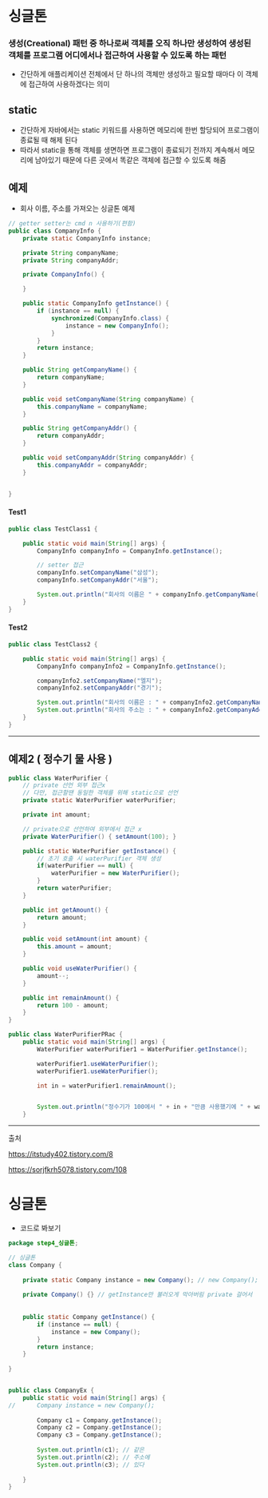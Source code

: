 # 싱글톤

### 생성(Creational) 패턴 중 하나로써 객체를 오직 하나만 생성하여 생성된 객체를 프로그램 어디에서나 접근하여 사용할 수 있도록 하는 패턴
- 간단하게 애플리케이션 전체에서 단 하나의 객체만 생성하고 필요할 때마다 이 객체에 접근하여 사용하겠다는 의미

## static
- 간단하게 자바에서는 static 키워드를 사용하면 메모리에 한번 할당되어 프로그램이 종료될 때 해제 된다
- 따라서 static을 통해 객체를 생면하면 프로그램이 종료되기 전까지 계속해서 메모리에 남아있기 때문에 다른 곳에서 똑같은 객체에 접근할 수 있도록 해줌

## 예제

- 회사 이름, 주소를 가져오는 싱글톤 예제
~~~java
// getter setter는 cmd n 사용하기(편함)
public class CompanyInfo {
    private static CompanyInfo instance;

    private String companyName;
    private String companyAddr;

    private CompanyInfo() {

    }

    public static CompanyInfo getInstance() {
        if (instance == null) {
            synchronized(CompanyInfo.class) {
                instance = new CompanyInfo();
            }
        }
        return instance;
    }

    public String getCompanyName() {
        return companyName;
    }

    public void setCompanyName(String companyName) {
        this.companyName = companyName;
    }

    public String getCompanyAddr() {
        return companyAddr;
    }

    public void setCompanyAddr(String companyAddr) {
        this.companyAddr = companyAddr;
    }


}
~~~

#### Test1
~~~java
public class TestClass1 {

    public static void main(String[] args) {
        CompanyInfo companyInfo = CompanyInfo.getInstance();

        // setter 접근
        companyInfo.setCompanyName("삼성");
        companyInfo.setCompanyAddr("서울");

        System.out.println("회사의 이름은 " + companyInfo.getCompanyName());
    }
}
~~~

#### Test2
~~~java
public class TestClass2 {

    public static void main(String[] args) {
        CompanyInfo companyInfo2 = CompanyInfo.getInstance();

        companyInfo2.setCompanyName("엘지");
        companyInfo2.setCompanyAddr("경기");

        System.out.println("회사의 이름은 : " + companyInfo2.getCompanyName());
        System.out.println("회사의 주소는 : " + companyInfo2.getCompanyAddr());
    }
}
~~~

------------------------------------------------------------------------

## 예제2 ( 정수기 물 사용 )
~~~java
public class WaterPurifier {
    // private 선언 외부 접근x
    // 다만, 접근할땐 동일한 객체를 위해 static으로 선언
    private static WaterPurifier waterPurifier;

    private int amount;

    // private으로 선언하여 외부에서 접근 x
    private WaterPurifier() { setAmount(100); }

    public static WaterPurifier getInstance() {
        // 초기 호출 시 waterPurifier 객체 생성
        if(waterPurifier == null) {
            waterPurifier = new WaterPurifier();
        }
        return waterPurifier;
    }

    public int getAmount() {
        return amount;
    }

    public void setAmount(int amount) {
        this.amount = amount;
    }

    public void useWaterPurifier() {
        amount--;
    }

    public int remainAmount() {
        return 100 - amount;
    }
}
~~~

~~~java
public class WaterPurifierPRac {
    public static void main(String[] args) {
        WaterPurifier waterPurifier1 = WaterPurifier.getInstance();

        waterPurifier1.useWaterPurifier();
        waterPurifier1.useWaterPurifier();

        int in = waterPurifier1.remainAmount();


        System.out.println("정수기가 100에서 " + in + "만큼 사용했기에 " + waterPurifier1.getAmount() + " 남았습니다.");
    }
~~~

------------------------------------------------------------------------
출처

https://itstudy402.tistory.com/8

https://sorjfkrh5078.tistory.com/108



# 싱글톤
- 코드로 봐보기

~~~java
package step4_싱글톤;

// 싱글톤
class Company {
	
	private static Company instance = new Company(); // new Company(); 없으면 안되는건가??
	
	private Company() {} // getInstance만 불러오게 막아버림 private 걸어서
	
	
	public static Company getInstance() {
		if (instance == null) {
			instance = new Company();
		}
		return instance;
	}
	
}


public class CompanyEx {
	public static void main(String[] args) {
//		Company instance = new Company();
		
		Company c1 = Company.getInstance();
		Company c2 = Company.getInstance();
		Company c3 = Company.getInstance();
		
		System.out.println(c1); // 같은
		System.out.println(c2); // 주소에
		System.out.println(c3); // 있다
		
	}
}
~~~
